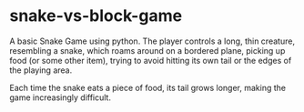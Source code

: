# snake-vs-block-game
A basic Snake Game using python. The player controls a long, thin creature, resembling a snake, which roams around on a bordered plane, picking up food (or some other item), trying to avoid hitting its own tail or the edges of the playing area.

 Each time the snake eats a piece of food, its tail grows longer, making the game increasingly difficult.
